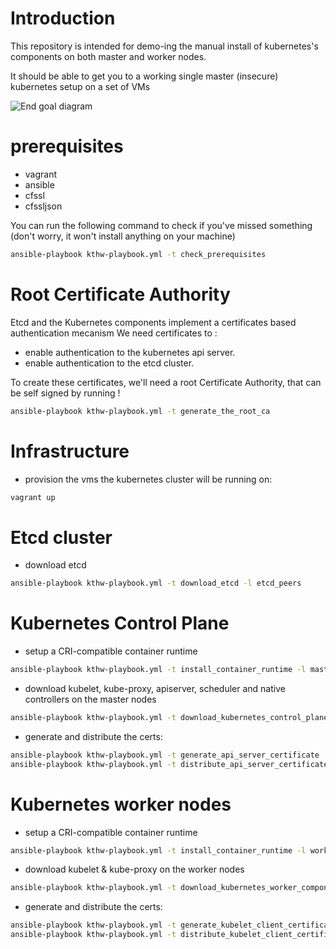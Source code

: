 # Introduction

This repository is intended for demo-ing the manual install of kubernetes's components on both master and worker nodes.

It should be able to get you to a working single master (insecure) kubernetes setup on a set of VMs

![End goal diagram](http://www.plantuml.com/plantuml/proxy?src=https://raw.github.com/weekendesk/kubernetes-the-hard-way/VTWO-14496/end_goal.plantuml)


# prerequisites
- vagrant
- ansible
- cfssl
- cfssljson

You can run the following command to check if you've missed something (don't worry, it won't install anything on your machine)
```sh
ansible-playbook kthw-playbook.yml -t check_prerequisites
```


# Root Certificate Authority
Etcd and the Kubernetes components implement a certificates based authentication mecanism
We need certificates to :
  * enable authentication to the kubernetes api server.
  * enable authentication to the etcd cluster.

To create these certificates, we'll need a root Certificate Authority, that can be self signed by running !
```sh
ansible-playbook kthw-playbook.yml -t generate_the_root_ca
```

# Infrastructure
- provision the vms the kubernetes cluster will be running on:
```sh
vagrant up
```

# Etcd cluster
- download etcd
```sh
ansible-playbook kthw-playbook.yml -t download_etcd -l etcd_peers
```

# Kubernetes Control Plane
- setup a CRI-compatible container runtime 
```sh
ansible-playbook kthw-playbook.yml -t install_container_runtime -l masters
```
- download kubelet, kube-proxy, apiserver, scheduler and native controllers on the master nodes
```sh
ansible-playbook kthw-playbook.yml -t download_kubernetes_control_plane -l masters
```
- generate and distribute the certs:
```sh
ansible-playbook kthw-playbook.yml -t generate_api_server_certificate
ansible-playbook kthw-playbook.yml -t distribute_api_server_certificate -l masters 
```

# Kubernetes worker nodes
- setup a CRI-compatible container runtime 
```sh
ansible-playbook kthw-playbook.yml -t install_container_runtime -l workers
```
- download kubelet & kube-proxy on the worker nodes
```sh
ansible-playbook kthw-playbook.yml -t download_kubernetes_worker_components -l workers
```
- generate and distribute the certs:
```sh
ansible-playbook kthw-playbook.yml -t generate_kubelet_client_certificate
ansible-playbook kthw-playbook.yml -t distribute_kubelet_client_certificate -l workers 
```



